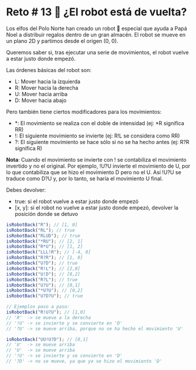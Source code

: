 # Reto # 13 🤖 ¿El robot está de vuelta?

Los elfos del Polo Norte han creado un robot 🤖 especial que ayuda a Papá Noel a distribuir regalos dentro de un gran almacén. El robot se mueve en un plano 2D y partimos desde el origen (0, 0).

Queremos saber si, tras ejecutar una serie de movimientos, el robot vuelve a estar justo donde empezó.

Las órdenes básicas del robot son:

- L: Mover hacia la izquierda
- R: Mover hacia la derecha
- U: Mover hacia arriba
- D: Mover hacia abajo

Pero también tiene ciertos modificadores para los movimientos:

- \*: El movimiento se realiza con el doble de intensidad (ej: \*R significa RR)
- !: El siguiente movimiento se invierte (ej: R!L se considera como RR)
- ?: El siguiente movimiento se hace sólo si no se ha hecho antes (ej: R?R significa R)

**Nota**: Cuando el movimiento se invierte con ! se contabiliza el movimiento invertido y no el original. Por ejemplo, !U?U invierte el movimiento de U, por lo que contabiliza que se hizo el movimiento D pero no el U. Así !U?U se traduce como D?U y, por lo tanto, se haría el movimiento U final.

Debes devolver:

- true: si el robot vuelve a estar justo donde empezó
- [x, y]: si el robot no vuelve a estar justo donde empezó, devolver la posición donde se detuvo

```javascript
isRobotBack("R"); // [1, 0]
isRobotBack("RL"); // true
isRobotBack("RLUD"); // true
isRobotBack("*RU"); // [2, 1]
isRobotBack("R*U"); // [1, 2]
isRobotBack("LLL!R"); // [-4, 0]
isRobotBack("R?R"); // [1, 0]
isRobotBack("U?D"); // true
isRobotBack("R!L"); // [2,0]
isRobotBack("U!D"); // [0,2]
isRobotBack("R?L"); // true
isRobotBack("U?U"); // [0,1]
isRobotBack("*U?U"); // [0,2]
isRobotBack("U?D?U"); // true

// Ejemplos paso a paso:
isRobotBack("R!U?U"); // [1,0]
// 'R'  -> se mueve a la derecha
// '!U' -> se invierte y se convierte en 'D'
// '?U' -> se mueve arriba, porque no se ha hecho el movimiento 'U'

isRobotBack("UU!U?D"); // [0,1]
// 'U'  -> se mueve arriba
// 'U'  -> se mueve arriba
// '!U' -> se invierte y se convierte en 'D'
// '?D' -> no se mueve, ya que ya se hizo el movimiento 'D'
```
